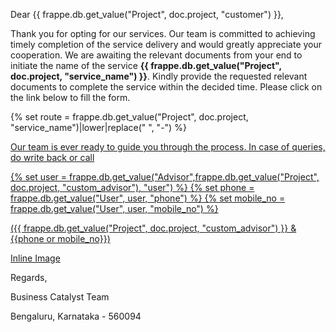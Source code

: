 <p>Dear {{ frappe.db.get_value("Project", doc.project, "customer") }},</p>

<p>Thank you for opting for our services. Our team is committed to achieving timely completion of the service delivery and would greatly appreciate your cooperation. We are awaiting the relevant documents from your end to initiate the name of the service <b>{{ frappe.db.get_value("Project", doc.project, "service_name") }}</b>.  Kindly provide the requested relevant documents to complete the service within the decided time. Please click on the link below to fill the form.</p>

<p>{% set route  = frappe.db.get_value("Project", doc.project, "service_name")|lower|replace(" ", "-") %}
<a href = "https://businesscatalysts.frappe.cloud/{{ route }}" &gt;Form Link</a></p>

<p>Our team is ever ready to guide you through the process. In case of queries, do write back or call</p>

<p>{% set user = frappe.db.get_value("Advisor",frappe.db.get_value("Project", doc.project, "custom_advisor"), "user")  %}
{% set phone = frappe.db.get_value("User", user, "phone") %}
{% set mobile_no = frappe.db.get_value("User", user, "mobile_no") %}</p>

<p>({{ frappe.db.get_value("Project", doc.project, "custom_advisor") }} & {{phone or mobile_no}})</p>

<p><a href="https://drive.google.com/file/d/18-96LzZ5WnqHMx1WlRfL2Cs13CLPJI_M/view">Inline Image</a></p>

<p>Regards,</p>

<p>Business Catalyst Team</p>

<p>Bengaluru, Karnataka - 560094</p>
